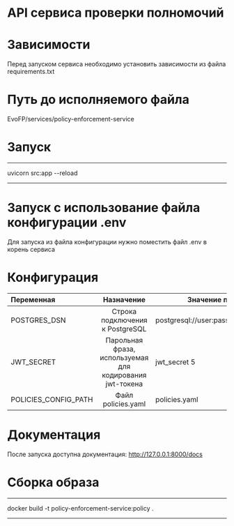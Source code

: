 # API сервиса проверки полномочий

# Зависимости

Перед запуском сервиса необходимо установить зависимости из файла requirements.txt

# Путь до исполняемого файла

EvoFP/services/policy-enforcement-service

# Запуск

---

uvicorn src:app --reload

---

# Запуск с использование файла конфигурации .env

Для запуска из файла конфигурации нужно поместить файл .env в корень сервиса

# Конфигурация

| Переменная           |                        Назначение                        | Значение по-умолчанию                        |
| :------------------- | :------------------------------------------------------: | -------------------------------------------- |
| POSTGRES_DSN         |             Строка подключения к PostgreSQL              | postgresql://user:pass@localhost:5432/foobar |
| JWT_SECRET           | Парольная фраза, используемая для кодирования jwt-токена | jwt_secret 5                                 |
| POLICIES_CONFIG_PATH |                    Файл policies.yaml                    | policies.yaml                                |

# Документация

После запуска доступна документация: http://127.0.0.1:8000/docs

# Сборка образа

---

docker build -t policy-enforcement-service:policy .

---
